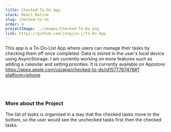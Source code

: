 ```yaml
---
title: Checked-To-Do App
stack: React Native
slug: checked-to-do
order: 4
projectImage: ../images/Checked-To-Do.png
link: https://github.com/jongjin-j/To-Do-App
---
```


This app is a To-Do-List App where users can manage their tasks by checking them off once completed. Data is stored in the user's local device using AsyncStorage. I am currently working on more features such as adding a calendar and setting priorities. It is currently available on Appstore: https://apps.apple.com/us/app/checked-to-do/id1577767478#?platform=iphone

<br/><br/>

### More about the Project

The list of tasks is organized in a way that the checked tasks move to the bottom, so the user would see the unchecked tasks first then the checked tasks. 
